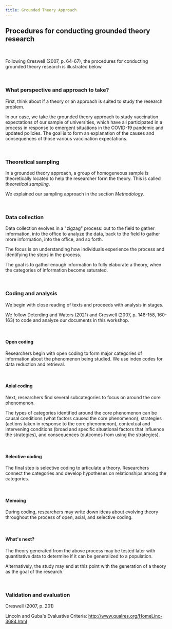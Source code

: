 ```yaml
---
title: Grounded Theory Approach
---
```


## Procedures for conducting grounded theory research

<br>

Following Creswell (2007, p. 64-67), the procedures for conducting grounded theory research is illustrated below.

<br>

### What perspective and approach to take?

First, think about if a theory or an approach is suited to study the research problem. 

In our case, we take the grounded theory approach to study vaccination expectations of our sample of universities, which have all participated in a process in response to emergent situations in the COVID-19 pandemic and updated policies. The goal is to form an explanation of the causes and consequences of those various vaccination expectations.

<br>

### Theoretical sampling
In a grounded theory approach, a group of homogeneous sample is theoretically located to help the researcher form the theory. This is called *theoretical sampling*. 

We explained our sampling approach in the section *Methodology*. 

<br>

### Data collection

Data collection evolves in a "zigzag" process: out to the field to gather information, into the office to analyze the data, back to the field to gather more information, into the office, and so forth. 

The focus is on understanding how individuals experience the process and identifying the steps in the process.

The goal is to gather enough information to fully elaborate a theory, when the categories of information become saturated.

<br>

### Coding and analysis

We begin with close reading of texts and proceeds with analysis in stages. 

We follow Deterding and Waters (2021) and Creswell (2007, p. 148-158, 160-163) to code and analyze our documents in this workshop.

<br>

#### Open coding

Researchers begin with open coding to form major categories of information about the phenomenon being studied. We use index codes for data reduction and retrieval.

<br>

#### Axial coding

Next, researchers find several subcategories to focus on around the core phenomenon.

The types of categories identified around the core phenomenon can be causal conditions (what factors caused the core phenomenon), strategies (actions taken in response to the core phenomenon), contextual and intervening conditions (broad and specific situational factors that influence the strategies), and consequences (outcomes from using the strategies).

<br>

#### Selective coding

The final step is selective coding to articulate a theory. Researchers connect the categories and develop hypotheses on relationships among the categories.

<br>

#### Memoing

During coding, researchers may write down ideas about evolving theory throughout the process of open, axial, and selective coding.

<br>

#### What's next?
The theory generated from the above process may be tested later with quantitative data to determine if it can be generalized to a population. 

Alternatively, the study may end at this point with the generation of a theory as the goal of the research.

<br>

### Validation and evaluation

Creswell (2007, p. 201)

Lincoln and Guba's Evaluative Criteria: http://www.qualres.org/HomeLinc-3684.html
